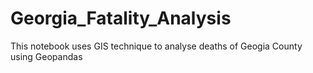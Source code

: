 # Georgia_Fatality_Analysis
This notebook uses GIS technique to analyse deaths of Geogia County using Geopandas 
